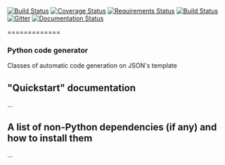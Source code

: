 [![Build Status](https://app.snap-ci.com/aamerio/ca2o/branch/develop/build_image)](https://app.snap-ci.com/aamerio/ca2o/branch/develop)
[![Coverage Status](https://coveralls.io/repos/github/aamerio/ca2o/badge.svg?branch=develop)](https://coveralls.io/github/aamerio/ca2o?branch=develop)
[![Requirements Status](https://requires.io/github/aamerio/ca2o/requirements.svg?branch=develop)](https://requires.io/github/aamerio/ca2o/requirements/?branch=develop)
[![Build Status](https://travis-ci.org/aamerio/ca2o.svg?branch=develop)](https://travis-ci.org/aamerio/ca2o)
[![Gitter](https://badges.gitter.im/Join%20Chat.svg)](https://gitter.im/aamerio/ca2o?utm_source=badge&utm_medium=badge&utm_campaign=pr-badge&utm_content=badge)
[![Documentation Status](https://readthedocs.org/projects/ca2o/badge/?version=latest)](http://ca2o.readthedocs.io/en/latest/?badge=latest)

=============
### Python code generator


Classes of automatic code generation on JSON's template

"Quickstart" documentation 
-------------
...

A list of non-Python dependencies (if any) and how to install them
-------------
...